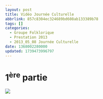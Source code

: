 ```yaml
---
layout: post
title: Vidéo Journée Culturelle
abbrlink: 857c8304ec324689bd608ab133389b78
tags: []
categories:
  - Groupe Folklorique
  - Prestation 2013
  - 2013_05_08 Journée Culturelle
date: 1368002280000
updated: 1739473996797
---
```


# 1<sup>ère</sup> partie

[<img src="/resources/0db12ff306e3437fa1fbbf4bba779ec5.png">](https://youtu.be/4U1IL3gXywQ)
